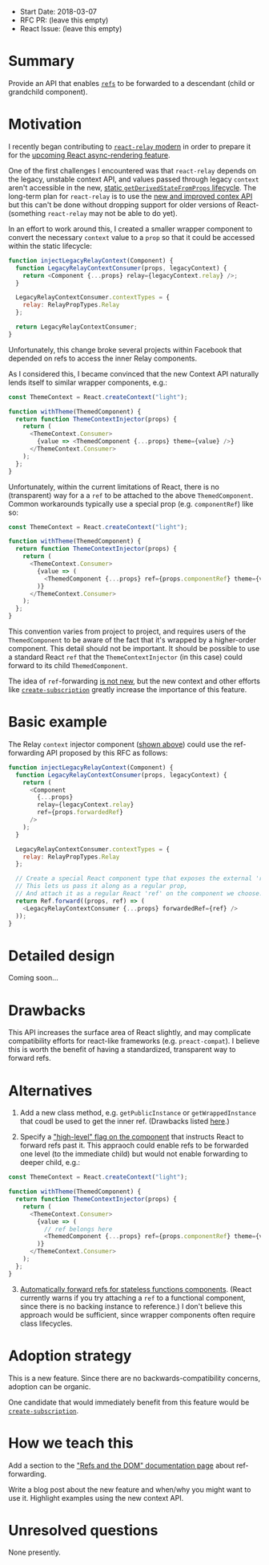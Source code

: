 - Start Date: 2018-03-07
- RFC PR: (leave this empty)
- React Issue: (leave this empty)

# Summary

Provide an API that enables [`refs`](https://reactjs.org/docs/refs-and-the-dom.html) to be forwarded to a descendant (child or grandchild component).

# Motivation

I recently began contributing to [`react-relay` modern](https://github.com/facebook/relay/tree/master/packages/react-relay/modern) in order to prepare it for the [upcoming React async-rendering feature](https://reactjs.org/blog/2018/03/01/sneak-peek-beyond-react-16.html).

One of the first challenges I encountered was that `react-relay` depends on the legacy, unstable context API, and values passed through legacy `context` aren't accessible in the new, [static `getDerivedStateFromProps` lifecycle](https://github.com/reactjs/rfcs/blob/master/text/0006-static-lifecycle-methods.md#static-getderivedstatefrompropsnextprops-props-prevstate-state-shapestate--null). The long-term plan for `react-relay` is to use the [new and improved contex API](https://github.com/reactjs/rfcs/blob/master/text/0002-new-version-of-context.md) but this can't be done without dropping support for older versions of React- (something `react-relay` may not be able to do yet).

In an effort to work around this, I created a smaller wrapper component to convert the necessary `context` value to a `prop` so that it could be accessed within the static lifecycle:

```js
function injectLegacyRelayContext(Component) {
  function LegacyRelayContextConsumer(props, legacyContext) {
    return <Component {...props} relay={legacyContext.relay} />;
  }

  LegacyRelayContextConsumer.contextTypes = {
    relay: RelayPropTypes.Relay
  };

  return LegacyRelayContextConsumer;
}
```

Unfortunately, this change broke several projects within Facebook that depended on refs to access the inner Relay components.

As I considered this, I became convinced that the new Context API naturally lends itself to similar wrapper components, e.g.:
```js
const ThemeContext = React.createContext("light");

function withTheme(ThemedComponent) {
  return function ThemeContextInjector(props) {
    return (
      <ThemeContext.Consumer>
        {value => <ThemedComponent {...props} theme={value} />}
      </ThemeContext.Consumer>
    );
  };
}
```

Unfortunately, within the current limitations of React, there is no (transparent) way for a 
a `ref` to be attached to the above `ThemedComponent`. Common workarounds typically use a special prop (e.g. `componentRef`) like so:
```js
const ThemeContext = React.createContext("light");

function withTheme(ThemedComponent) {
  return function ThemeContextInjector(props) {
    return (
      <ThemeContext.Consumer>
        {value => (
          <ThemedComponent {...props} ref={props.componentRef} theme={value} />
        )}
      </ThemeContext.Consumer>
    );
  };
}
```

This convention varies from project to project, and requires users of the `ThemedComponent` to be aware of the fact that it's wrapped by a higher-order component. This detail should not be important. It should be possible to use a standard React `ref` that the `ThemeContextInjector` (in this case) could forward to its child `ThemedComponent`.

The idea of `ref`-forwarding [is not new](https://github.com/facebook/react/issues/4213), but the new context and other efforts like [`create-subscription`](https://github.com/facebook/react/pull/12325) greatly increase the importance of this feature.

# Basic example

The Relay `context` injector component ([shown above](#motivation)) could use the ref-forwarding API proposed by this RFC as follows:

```js
function injectLegacyRelayContext(Component) {
  function LegacyRelayContextConsumer(props, legacyContext) {
    return (
      <Component
        {...props}
        relay={legacyContext.relay}
        ref={props.forwardedRef}
      />
    );
  }

  LegacyRelayContextConsumer.contextTypes = {
    relay: RelayPropTypes.Relay
  };

  // Create a special React component type that exposes the external 'ref'.
  // This lets us pass it along as a regular prop,
  // And attach it as a regular React 'ref' on the component we choose.
  return Ref.forward((props, ref) => (
    <LegacyRelayContextConsumer {...props} forwardedRef={ref} />
  ));
}
```

# Detailed design

Coming soon...

# Drawbacks

This API increases the surface area of React slightly, and may complicate compatibility efforts for react-like frameworks (e.g. `preact-compat`). I believe this is worth the benefit of having a standardized, transparent way to forward refs.

# Alternatives

1. Add a new class method, e.g. `getPublicInstance` or `getWrappedInstance` that coudl be used to get the inner ref. (Drawbacks listed [here](https://github.com/facebook/react/issues/4213#issuecomment-115019321).)

2. Specify a ["high-level" flag on the component](https://github.com/facebook/react/issues/4213#issuecomment-115048260) that instructs React to forward refs past it. This appraoch could enable refs to be forwarded one level (to the immediate child) but would not enable forwarding to deeper child, e.g.:

```js
const ThemeContext = React.createContext("light");

function withTheme(ThemedComponent) {
  return function ThemeContextInjector(props) {
    return (
      <ThemeContext.Consumer>
        {value => (
          // ref belongs here
          <ThemedComponent {...props} ref={props.componentRef} theme={value} />
        )}
      </ThemeContext.Consumer>
    );
  };
}
```

3. [Automatically forward refs for stateless functions components](https://github.com/facebook/react/issues/4213#issuecomment-115051991). (React currently warns if you try attaching a `ref` to a functional component, since there is no backing instance to reference.) I don't believe this approach would be sufficient, since wrapper components often require class lifecycles.

# Adoption strategy

This is a new feature. Since there are no backwards-compatibility concerns, adoption can be organic.

One candidate that would immediately benefit from this feature would be [`create-subscription`](https://github.com/facebook/react/pull/12325).

# How we teach this

Add a section to the ["Refs and the DOM" documentation page](https://reactjs.org/docs/refs-and-the-dom.html) about ref-forwarding.

Write a blog post about the new feature and when/why you might want to use it. Highlight examples using the new context API.

# Unresolved questions

None presently.